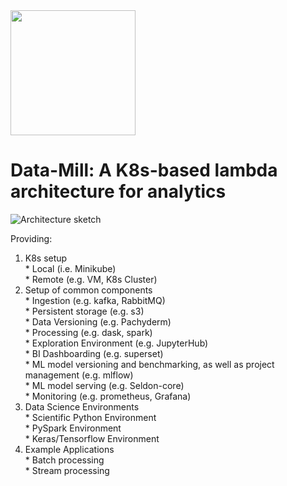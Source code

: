 <img src="https://raw.githubusercontent.com/data-mill-cloud/data-mill/master/docs/img/logos/logo_data_mill_2.svg" width="200">

# Data-Mill: A K8s-based lambda architecture for analytics

![Architecture sketch](https://raw.githubusercontent.com/data-mill-cloud/data-mill/master/docs/img/architecture.png)


Providing:  
  1. K8s setup  
    * Local (i.e. Minikube)  
    * Remote (e.g. VM, K8s Cluster)  
  2. Setup of common components  
    * Ingestion (e.g. kafka, RabbitMQ)  
    * Persistent storage (e.g. s3)  
    * Data Versioning (e.g. Pachyderm)  
    * Processing (e.g. dask, spark)  
    * Exploration Environment (e.g. JupyterHub)  
    * BI Dashboarding (e.g. superset)  
    * ML model versioning and benchmarking, as well as project management (e.g. mlflow)  
    * ML model serving (e.g. Seldon-core)  
    * Monitoring (e.g. prometheus, Grafana)  
  3. Data Science Environments  
    * Scientific Python Environment  
    * PySpark Environment  
    * Keras/Tensorflow Environment  
  4. Example Applications  
    * Batch processing  
    * Stream processing  
